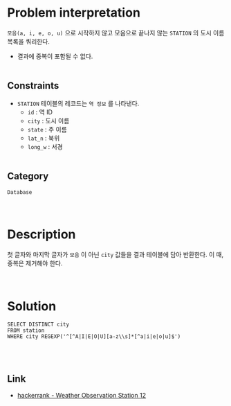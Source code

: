 # Problem interpretation
`모음(a, i, e, o, u)` 으로 시작하지 않고 모음으로 끝나지 않는 `STATION` 의 도시 이름 목록을 쿼리한다.
- 결과에 중복이 포함될 수 없다.
<br/><br/>

## Constraints
- `STATION` 테이블의 레코드는 `역 정보` 를 나타낸다.
    - `id` : 역 ID
    - `city` : 도시 이름
    - `state` : 주 이름
    - `lat_n` : 북위
    - `long_w` : 서경
<br/><br/>

## Category
`Database`
<br/><br/><br/>

# Description
첫 글자와 마지막 글자가 `모음` 이 아닌 `city` 값들을 결과 테이블에 담아 반환한다. 이 때, 중복은 제거해야 한다.
<br/><br/><br/>

# Solution
```mysql
SELECT DISTINCT city
FROM station
WHERE city REGEXP('^[^A|I|E|O|U][a-z\\s]*[^a|i|e|o|u]$')
```
<br/><br/>

## Link
- [hackerrank - Weather Observation Station 12](https://www.hackerrank.com/challenges/weather-observation-station-12/problem?isFullScreen=true)